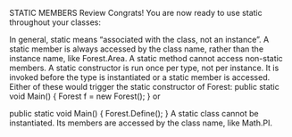 STATIC MEMBERS
Review
Congrats! You are now ready to use static throughout your classes:

In general, static means “associated with the class, not an instance”.
A static member is always accessed by the class name, rather than the instance name, like Forest.Area.
A static method cannot access non-static members.
A static constructor is run once per type, not per instance. It is invoked before the type is instantiated or a static member is accessed.
Either of these would trigger the static constructor of Forest:
public static void Main() {
  Forest f  = new Forest(); 
}
or

public static void Main() {
  Forest.Define(); 
}
A static class cannot be instantiated. Its members are accessed by the class name, like Math.PI.
